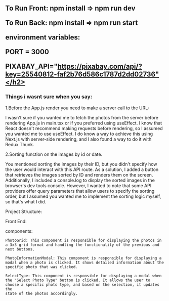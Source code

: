 <h2>To Run Front: npm install => npm run dev

To Run Back: npm install => npm run start

environment variables:
    
PORT = 3000
    
PIXABAY_API="https://pixabay.com/api/?key=25540812-faf2b76d586c1787d2dd02736"</h2>


<h3>Things i wasnt sure when you say:</h3>

1.Before the App.js render you need to make a server call to the URL:
    
I wasn't sure if you wanted me to fetch the photos from the server before rendering App.js in main.tsx or if you preferred using useEffect. I know that React doesn't recommend making requests before rendering, so I         assumed you wanted me to use useEffect. I do know a way to achieve this using Next.js with server-side rendering, and I also found a way to do it with Redux Thunk.

2.Sorting function on the images by id or date.
    
 You mentioned sorting the images by their ID, but you didn't specify how the user would interact with this API route. As a solution, I added a button that retrieves the images sorted by ID and renders them on the           screen. Additionally, I included a console.log to display the sorted images in the browser's dev tools console. However, I wanted to note that some API providers offer query parameters that allow users to specify the       sorting order,  but I assumed you wanted me to implement the sorting logic myself, so that's what I did.

Project Structure:

Front End:

components:
     
    PhotoGrid: This component is responsible for displaying the photos in a 3x3 grid format and handling the functionality of the previous and next buttons.
            
    PhotoInformationModal: This component is responsible for displaying a modal when a photo is clicked. It shows detailed information about the specific photo that was clicked.
            
    SelectType: This component is responsible for displaying a modal when the "Select Photo Type" button is clicked. It allows the user to choose a specific photo type, and based on the selection, it updates the  
    state of the photos accordingly.


